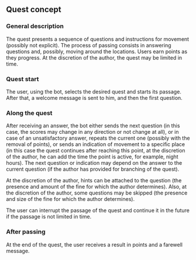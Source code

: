 ## Quest concept

### General description
The quest presents a sequence of questions and instructions for movement (possibly not explicit). The process of passing consists in answering questions and, possibly, moving around the locations. Users earn points as they progress. At the discretion of the author, the quest may be limited in time.

### Quest start
The user, using the bot, selects the desired quest and starts its passage. After that, a welcome message is sent to him, and then the first question.

### Along the quest
After receiving an answer, the bot either sends the next question (in this case, the scores may change in any direction or not change at all), or in case of an unsatisfactory answer, repeats the current one (possibly with the removal of points), or sends an indication of movement to a specific place (in this case the quest continues after reaching this point, at the discretion of the author, he can add the time the point is active, for example, night hours). The next question or indication may depend on the answer to the current question (if the author has provided for branching of the quest).

At the discretion of the author, hints can be attached to the question (the presence and amount of the fine for which the author determines). Also, at the discretion of the author, some questions may be skipped (the presence and size of the fine for which the author determines).

The user can interrupt the passage of the quest and continue it in the future if the passage is not limited in time.

### After passing
At the end of the quest, the user receives a result in points and a farewell message.